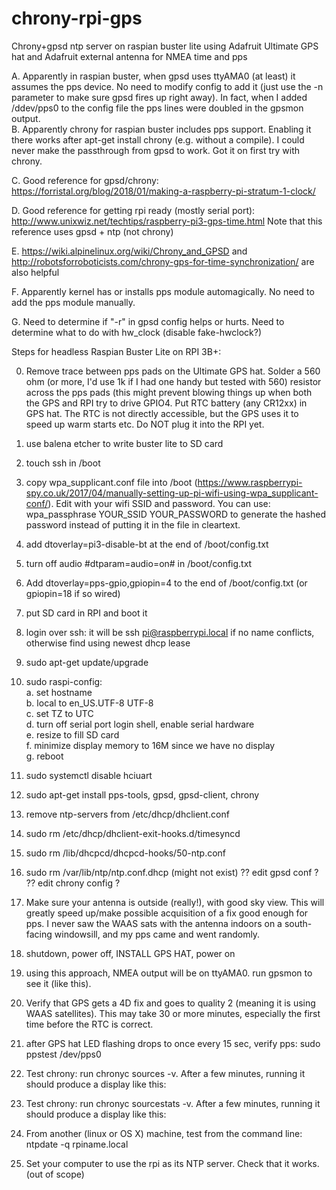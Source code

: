 # chrony-rpi-gps
Chrony+gpsd ntp server on raspian buster lite using Adafruit Ultimate GPS hat and Adafruit external antenna for NMEA time and pps

A. Apparently in raspian buster, when gpsd uses ttyAMA0 (at least) it assumes the pps device. No need to modify config to add it (just use the -n parameter to make sure gpsd fires up right away). In fact, when I added /ddev/pps0 to the config file the pps lines were doubled in the gpsmon output.  
B. Apparently chrony for raspian buster includes pps support. Enabling it there works after apt-get install chrony (e.g. without a compile). I could never make the passthrough from gpsd to work. Got it on first try with chrony.  

C. Good reference for gpsd/chrony: https://forristal.org/blog/2018/01/making-a-raspberry-pi-stratum-1-clock/  

D. Good reference for getting rpi ready (mostly serial port): http://www.unixwiz.net/techtips/raspberry-pi3-gps-time.html  Note that this reference uses gpsd + ntp (not chrony)

E. https://wiki.alpinelinux.org/wiki/Chrony_and_GPSD and http://robotsforroboticists.com/chrony-gps-for-time-synchronization/ are also helpful  

F. Apparently kernel has or installs pps module automagically. No need to add the pps module manually.

G. Need to determine if "-r" in gpsd config helps or hurts. Need to determine what to do with hw_clock (disable fake-hwclock?)

Steps for headless Raspian Buster Lite on RPI 3B+:

0. Remove trace between pps pads on the Ultimate GPS hat. Solder a 560 ohm (or more, I'd use 1k if I had one handy but tested with 560) resistor across the pps pads (this might prevent blowing things up when both the GPS and RPI try to drive GPIO4. Put RTC battery (any CR12xx) in GPS hat. The RTC is not directly accessible, but the GPS uses it to speed up warm starts etc. Do NOT plug it into the RPI yet.

1. use balena etcher to write buster lite to SD card
2. touch ssh in /boot
3. copy wpa_supplicant.conf file into /boot (https://www.raspberrypi-spy.co.uk/2017/04/manually-setting-up-pi-wifi-using-wpa_supplicant-conf/). Edit with your wifi SSID and password. You can use: wpa_passphrase YOUR_SSID YOUR_PASSWORD to generate the hashed password instead of putting it in the file in cleartext.
4. add dtoverlay=pi3-disable-bt at the end of /boot/config.txt
5. turn off audio #dtparam=audio=on# in /boot/config.txt
6. Add dtoverlay=pps-gpio,gpiopin=4 to the end of /boot/config.txt (or gpiopin=18 if so wired)
7. put SD card in RPI and boot it
8. login over ssh: it will be ssh pi@raspberrypi.local if no name conflicts, otherwise find using newest dhcp lease
9. sudo apt-get update/upgrade
10. sudo raspi-config:  
	a. set hostname  
	b. local to en_US.UTF-8 UTF-8  
	c. set TZ to UTC  
	d. turn off serial port login shell, enable serial hardware  
	e. resize to fill SD card  
	f. minimize display memory to 16M since we have no display  
	g. reboot	
11. sudo systemctl disable hciuart
12. sudo apt-get install pps-tools, gpsd, gpsd-client, chrony
13. remove ntp-servers from /etc/dhcp/dhclient.conf
14. sudo rm /etc/dhcp/dhclient-exit-hooks.d/timesyncd
15. sudo rm /lib/dhcpcd/dhcpcd-hooks/50-ntp.conf 
16. sudo rm /var/lib/ntp/ntp.conf.dhcp (might not exist)
?? edit gpsd conf ?
?? edit chrony config ?
17. Make sure your antenna is outside (really!), with good sky view. This will greatly speed up/make possible acquisition of a fix good enough for pps. I never saw the WAAS sats with the antenna indoors on a south-facing windowsill, and my pps came and went randomly.
18. shutdown, power off, INSTALL GPS HAT, power on
19. using this approach, NMEA output will be on ttyAMA0. run gpsmon to see it (like this).  
20. Verify that GPS gets a 4D fix and goes to quality 2 (meaning it is using WAAS satellites). This may take 30 or more minutes, especially the first time before the RTC is correct.
21. after GPS hat LED flashing drops to once every 15 sec, verify pps: sudo ppstest /dev/pps0
22. Test chrony: run chronyc sources -v. After a few minutes, running it should produce a display like this:
23. Test chrony: run chronyc sourcestats -v. After a few minutes, running it should produce a display like this:
24. From another (linux or OS X) machine, test from the command line: ntpdate -q rpiname.local
25. Set your computer to use the rpi as its NTP server. Check that it works.  (out of scope) 
